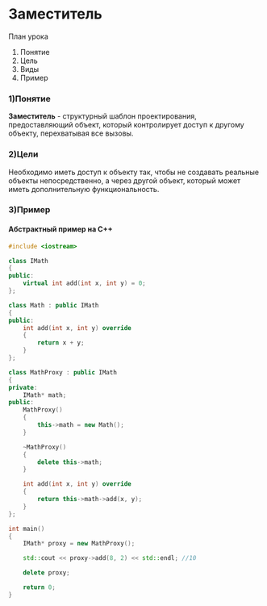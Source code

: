 # Заместитель

План урока
1. Понятие
2. Цель
3. Виды
4. Пример

### 1)Понятие
**Заместитель** - структурный шаблон проектирования, предоставляющий объект, который контролирует доступ к другому объекту, перехватывая все вызовы.

### 2)Цели
Необходимо иметь доступ к объекту так, чтобы не создавать реальные объекты непосредственно, а через другой объект, который может иметь дополнительную функциональность.

### 3)Пример
#### Абстрактный пример на C++
```c++
#include <iostream>

class IMath
{
public:
    virtual int add(int x, int y) = 0;
};

class Math : public IMath
{
public:
    int add(int x, int y) override
    {
        return x + y;
    }
};

class MathProxy : public IMath
{
private:
    IMath* math;
public:
    MathProxy()
    {
        this->math = new Math();
    }

    ~MathProxy()
    {
        delete this->math;
    }

    int add(int x, int y) override
    {
        return this->math->add(x, y);
    }
};

int main()
{
    IMath* proxy = new MathProxy();

    std::cout << proxy->add(8, 2) << std::endl; //10

    delete proxy;

    return 0;
}
```